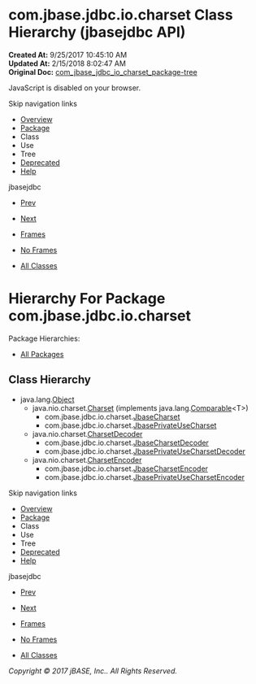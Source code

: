 # com.jbase.jdbc.io.charset Class Hierarchy (jbasejdbc   API)

**Created At:** 9/25/2017 10:45:10 AM  
**Updated At:** 2/15/2018 8:02:47 AM  
**Original Doc:** [com_jbase_jdbc_io_charset_package-tree](https://docs.jbase.com/39233-charset/com_jbase_jdbc_io_charset_package-tree)  

<!--<br>    try {<br>        if (location.href.indexOf('is-external=true') == -1) {<br>            parent.document.title="com.jbase.jdbc.io.charset Class Hierarchy (jbasejdbc   API)";<br>        }<br>    }<br>    catch(err) {<br>    }<br>//-->
JavaScript is disabled on your browser.

Skip navigation links

- [Overview](../../../../../overview-summary.html)
- [Package](/39233-charset/com_jbase_jdbc_io_charset_package-summary)
- Class
- Use
- Tree
- [Deprecated](../../../../../deprecated-list.html)
- [Help](../../../../../help-doc.html)


jbasejdbc <br>

- [Prev](/39232-io/com_jbase_jdbc_io_package-tree)
- [Next](/39236-exception/com_jbase_jdbc_io_exception_package-tree)


- [Frames](../../../../../index.html?com/jbase/jdbc/io/charset//39233-charset/com_jbase_jdbc_io_charset_package-tree)
- [No Frames](/39233-charset/com_jbase_jdbc_io_charset_package-tree)


- [All Classes](../../../../../allclasses-noframe.html)


<!--<br>  allClassesLink = document.getElementById("allclasses\_navbar\_top");<br>  if(window==top) {<br>    allClassesLink.style.display = "block";<br>  }<br>  else {<br>    allClassesLink.style.display = "none";<br>  }<br>  //-->

# Hierarchy For Package com.jbase.jdbc.io.charset
Package Hierarchies:
- [All Packages](../../../../../overview-tree.html)

## Class Hierarchy

- java.lang.[Object](http://java.sun.com/j2se/1.5.0/docs/api/java/lang/Object.html?is-external=true "class or interface in java.lang")
    - java.nio.charset.[Charset](http://java.sun.com/j2se/1.5.0/docs/api/java/nio/charset/Charset.html?is-external=true "class or interface in java.nio.charset") (implements java.lang.[Comparable](http://java.sun.com/j2se/1.5.0/docs/api/java/lang/Comparable.html?is-external=true "class or interface in java.lang")&lt;T&gt;)
        - com.jbase.jdbc.io.charset.[JbaseCharset](/39233-charset/com_jbase_jdbc_io_charset_JbaseCharset "class in com.jbase.jdbc.io.charset")
        - com.jbase.jdbc.io.charset.[JbasePrivateUseCharset](/39233-charset/com_jbase_jdbc_io_charset_JbasePrivateUseCharset "class in com.jbase.jdbc.io.charset")
    - java.nio.charset.[CharsetDecoder](http://java.sun.com/j2se/1.5.0/docs/api/java/nio/charset/CharsetDecoder.html?is-external=true "class or interface in java.nio.charset")
        - com.jbase.jdbc.io.charset.[JbaseCharsetDecoder](/39233-charset/com_jbase_jdbc_io_charset_JbaseCharsetDecoder "class in com.jbase.jdbc.io.charset")
        - com.jbase.jdbc.io.charset.[JbasePrivateUseCharsetDecoder](/39233-charset/com_jbase_jdbc_io_charset_JbasePrivateUseCharsetDecoder "class in com.jbase.jdbc.io.charset")
    - java.nio.charset.[CharsetEncoder](http://java.sun.com/j2se/1.5.0/docs/api/java/nio/charset/CharsetEncoder.html?is-external=true "class or interface in java.nio.charset")
        - com.jbase.jdbc.io.charset.[JbaseCharsetEncoder](/39233-charset/com_jbase_jdbc_io_charset_JbaseCharsetEncoder "class in com.jbase.jdbc.io.charset")
        - com.jbase.jdbc.io.charset.[JbasePrivateUseCharsetEncoder](/39233-charset/com_jbase_jdbc_io_charset_JbasePrivateUseCharsetEncoder "class in com.jbase.jdbc.io.charset")

Skip navigation links

- [Overview](../../../../../overview-summary.html)
- [Package](/39233-charset/com_jbase_jdbc_io_charset_package-summary)
- Class
- Use
- Tree
- [Deprecated](../../../../../deprecated-list.html)
- [Help](../../../../../help-doc.html)


jbasejdbc <br>

- [Prev](/39232-io/com_jbase_jdbc_io_package-tree)
- [Next](/39236-exception/com_jbase_jdbc_io_exception_package-tree)


- [Frames](../../../../../index.html?com/jbase/jdbc/io/charset//39233-charset/com_jbase_jdbc_io_charset_package-tree)
- [No Frames](/39233-charset/com_jbase_jdbc_io_charset_package-tree)


- [All Classes](../../../../../allclasses-noframe.html)


<!--<br>  allClassesLink = document.getElementById("allclasses\_navbar\_bottom");<br>  if(window==top) {<br>    allClassesLink.style.display = "block";<br>  }<br>  else {<br>    allClassesLink.style.display = "none";<br>  }<br>  //-->

*Copyright © 2017 jBASE, Inc.. All Rights Reserved.*
